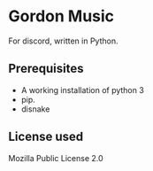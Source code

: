 # Gordon Music
For discord, written in Python.

## Prerequisites
- A working installation of python 3
- pip.
- disnake

## License used
Mozilla Public License 2.0